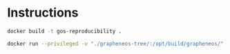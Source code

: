 # Instructions

```bash
docker build -t gos-reproducibility .
```

```bash
docker run --privileged -v "./grapheneos-tree/:/opt/build/grapheneos/" gos-reproducibility
```
